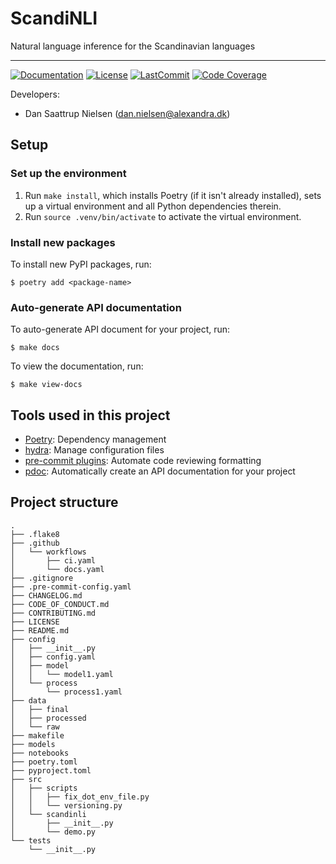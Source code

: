 # ScandiNLI

Natural language inference for the Scandinavian languages

______________________________________________________________________
[![Documentation](https://img.shields.io/badge/docs-passing-green)](https://saattrupdan.github.io/scandinli/scandinli.html)
[![License](https://img.shields.io/github/license/saattrupdan/scandinli)](https://github.com/saattrupdan/scandinli/blob/main/LICENSE)
[![LastCommit](https://img.shields.io/github/last-commit/saattrupdan/scandinli)](https://github.com/saattrupdan/scandinli/commits/main)
[![Code Coverage](https://img.shields.io/badge/Coverage-0%25-red.svg)](https://github.com/saattrupdan/scandinli/tree/main/tests)


Developers:

- Dan Saattrup Nielsen (dan.nielsen@alexandra.dk)


## Setup

### Set up the environment

1. Run `make install`, which installs Poetry (if it isn't already installed), sets up a virtual environment and all Python dependencies therein.
2. Run `source .venv/bin/activate` to activate the virtual environment.

### Install new packages

To install new PyPI packages, run:

```
$ poetry add <package-name>
```

### Auto-generate API documentation

To auto-generate API document for your project, run:

```
$ make docs
```

To view the documentation, run:

```
$ make view-docs
```

## Tools used in this project
* [Poetry](https://towardsdatascience.com/how-to-effortlessly-publish-your-python-package-to-pypi-using-poetry-44b305362f9f): Dependency management
* [hydra](https://hydra.cc/): Manage configuration files
* [pre-commit plugins](https://pre-commit.com/): Automate code reviewing formatting
* [pdoc](https://github.com/pdoc3/pdoc): Automatically create an API documentation for your project

## Project structure
```
.
├── .flake8
├── .github
│   └── workflows
│       ├── ci.yaml
│       └── docs.yaml
├── .gitignore
├── .pre-commit-config.yaml
├── CHANGELOG.md
├── CODE_OF_CONDUCT.md
├── CONTRIBUTING.md
├── LICENSE
├── README.md
├── config
│   ├── __init__.py
│   ├── config.yaml
│   ├── model
│   │   └── model1.yaml
│   └── process
│       └── process1.yaml
├── data
│   ├── final
│   ├── processed
│   └── raw
├── makefile
├── models
├── notebooks
├── poetry.toml
├── pyproject.toml
├── src
│   ├── scripts
│   │   ├── fix_dot_env_file.py
│   │   └── versioning.py
│   └── scandinli
│       ├── __init__.py
│       └── demo.py
└── tests
    └── __init__.py
```
